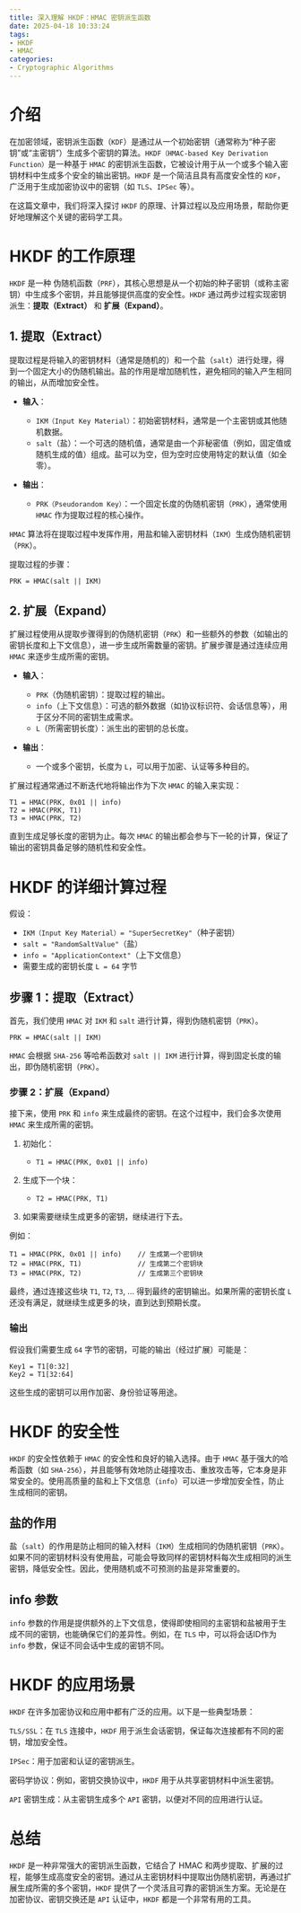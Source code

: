 ```yaml
---
title: 深入理解 HKDF：HMAC 密钥派生函数
date: 2025-04-18 10:33:24
tags:
- HKDF
- HMAC
categories:
- Cryptographic Algorithms
---
```


# 介绍
在加密领域，密钥派生函数（`KDF`）是通过从一个初始密钥（通常称为“种子密钥”或“主密钥”）生成多个密钥的算法。`HKDF（HMAC-based Key Derivation Function）`是一种基于 `HMAC` 的密钥派生函数，它被设计用于从一个或多个输入密钥材料中生成多个安全的输出密钥。`HKDF` 是一个简洁且具有高度安全性的 `KDF`，广泛用于生成加密协议中的密钥（如 `TLS`、`IPSec` 等）。

在这篇文章中，我们将深入探讨 `HKDF` 的原理、计算过程以及应用场景，帮助你更好地理解这个关键的密码学工具。
<!--more-->

# HKDF 的工作原理

`HKDF` 是一种 伪随机函数（`PRF`），其核心思想是从一个初始的种子密钥（或称主密钥）中生成多个密钥，并且能够提供高度的安全性。`HKDF` 通过两步过程实现密钥派生：**提取（Extract）** 和 **扩展（Expand）**。

## 1. 提取（Extract）

提取过程是将输入的密钥材料（通常是随机的）和一个盐（`salt`）进行处理，得到一个固定大小的伪随机输出。盐的作用是增加随机性，避免相同的输入产生相同的输出，从而增加安全性。

- **输入**：
    - `IKM（Input Key Material）`：初始密钥材料，通常是一个主密钥或其他随机数据。
    - `salt`（盐）：一个可选的随机值，通常是由一个非秘密值（例如，固定值或随机生成的值）组成。盐可以为空，但为空时应使用特定的默认值（如全零）。

- **输出**：
    - `PRK（Pseudorandom Key）`：一个固定长度的伪随机密钥（`PRK`），通常使用 `HMAC` 作为提取过程的核心操作。

`HMAC` 算法将在提取过程中发挥作用，用盐和输入密钥材料（`IKM`）生成伪随机密钥（`PRK`）。

提取过程的步骤：

```
PRK = HMAC(salt || IKM)
```

## 2. 扩展（Expand）

扩展过程使用从提取步骤得到的伪随机密钥（`PRK`）和一些额外的参数（如输出的密钥长度和上下文信息），进一步生成所需数量的密钥。扩展步骤是通过连续应用 `HMAC` 来逐步生成所需的密钥。

- **输入**：

    - `PRK`（伪随机密钥）：提取过程的输出。
    - `info`（上下文信息）：可选的额外数据（如协议标识符、会话信息等），用于区分不同的密钥生成需求。
    - `L`（所需密钥长度）：派生出的密钥的总长度。

- **输出**：

    - 一个或多个密钥，长度为 `L`，可以用于加密、认证等多种目的。

扩展过程通常通过不断迭代地将输出作为下次 `HMAC` 的输入来实现：

```
T1 = HMAC(PRK, 0x01 || info)
T2 = HMAC(PRK, T1)
T3 = HMAC(PRK, T2)
```
直到生成足够长度的密钥为止。每次 `HMAC` 的输出都会参与下一轮的计算，保证了输出的密钥具备足够的随机性和安全性。

# HKDF 的详细计算过程

假设：

- `IKM（Input Key Material）= "SuperSecretKey"`（种子密钥）
- `salt = "RandomSaltValue"`（盐）
- `info = "ApplicationContext"`（上下文信息）
- 需要生成的密钥长度 `L = 64` 字节

## 步骤 1：提取（Extract）
首先，我们使用 `HMAC` 对 `IKM` 和 `salt` 进行计算，得到伪随机密钥（`PRK`）。

```
PRK = HMAC(salt || IKM)
```
`HMAC` 会根据 `SHA-256` 等哈希函数对 `salt || IKM` 进行计算，得到固定长度的输出，即伪随机密钥（`PRK`）。

### 步骤 2：扩展（Expand）
接下来，使用 `PRK` 和 `info` 来生成最终的密钥。在这个过程中，我们会多次使用 `HMAC` 来生成所需的密钥。

1. 初始化：
    - `T1 = HMAC(PRK, 0x01 || info)`

2. 生成下一个块：
    - `T2 = HMAC(PRK, T1)`

3. 如果需要继续生成更多的密钥，继续进行下去。

例如：

```
T1 = HMAC(PRK, 0x01 || info)    // 生成第一个密钥块
T2 = HMAC(PRK, T1)              // 生成第二个密钥块
T3 = HMAC(PRK, T2)              // 生成第三个密钥块
```
最终，通过连接这些块 `T1`, `T2`, `T3`, ... 得到最终的密钥输出。如果所需的密钥长度 `L` 还没有满足，就继续生成更多的块，直到达到预期长度。

### 输出
假设我们需要生成 `64` 字节的密钥，可能的输出（经过扩展）可能是：

```
Key1 = T1[0:32]
Key2 = T1[32:64]
```
这些生成的密钥可以用作加密、身份验证等用途。

# HKDF 的安全性
`HKDF` 的安全性依赖于 `HMAC` 的安全性和良好的输入选择。由于 `HMAC` 基于强大的哈希函数（如 `SHA-256`），并且能够有效地防止碰撞攻击、重放攻击等，它本身是非常安全的。使用高质量的盐和上下文信息（`info`）可以进一步增加安全性，防止生成相同的密钥。

## 盐的作用
盐（`salt`）的作用是防止相同的输入材料（`IKM`）生成相同的伪随机密钥（`PRK`）。如果不同的密钥材料没有使用盐，可能会导致同样的密钥材料每次生成相同的派生密钥，降低安全性。因此，使用随机或不可预测的盐是非常重要的。

## info 参数
`info` 参数的作用是提供额外的上下文信息，使得即使相同的主密钥和盐被用于生成不同的密钥，也能确保它们的差异性。例如，在 `TLS` 中，可以将会话ID作为 `info` 参数，保证不同会话中生成的密钥不同。

# HKDF 的应用场景

`HKDF` 在许多加密协议和应用中都有广泛的应用。以下是一些典型场景：

`TLS/SSL`：在 `TLS` 连接中，`HKDF` 用于派生会话密钥，保证每次连接都有不同的密钥，增加安全性。

`IPSec`：用于加密和认证的密钥派生。

密码学协议：例如，密钥交换协议中，`HKDF` 用于从共享密钥材料中派生密钥。

`API` 密钥生成：从主密钥生成多个 `API` 密钥，以便对不同的应用进行认证。

# 总结
`HKDF` 是一种非常强大的密钥派生函数，它结合了 HMAC 和两步提取、扩展的过程，能够生成高度安全的密钥。通过从主密钥材料中提取出伪随机密钥，再通过扩展生成所需的多个密钥，`HKDF` 提供了一个灵活且可靠的密钥派生方案。无论是在加密协议、密钥交换还是 `API` 认证中，`HKDF` 都是一个非常有用的工具。
